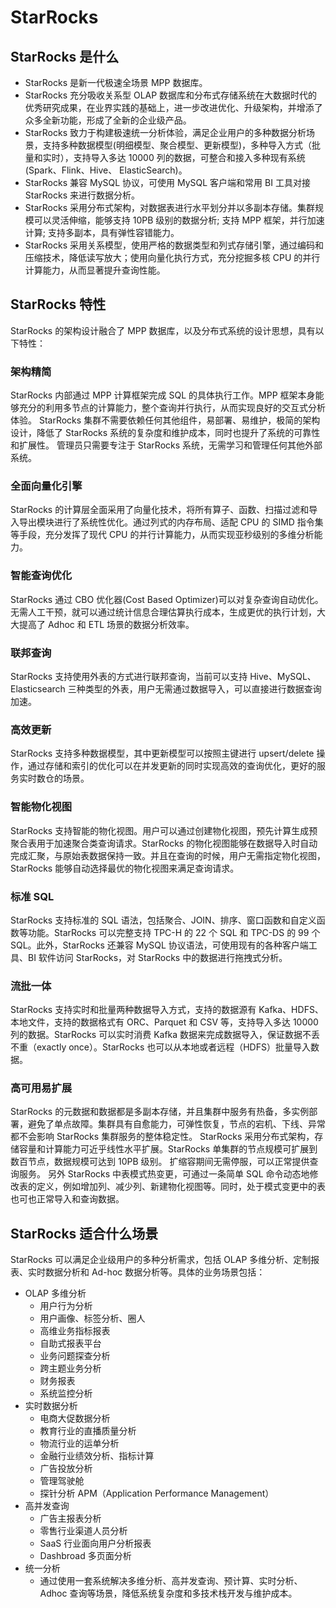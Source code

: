 # StarRocks

## StarRocks 是什么

* StarRocks 是新一代极速全场景 MPP 数据库。
* StarRocks 充分吸收关系型 OLAP 数据库和分布式存储系统在大数据时代的优秀研究成果，在业界实践的基础上，进一步改进优化、升级架构，并增添了众多全新功能，形成了全新的企业级产品。
* StarRocks 致力于构建极速统一分析体验，满足企业用户的多种数据分析场景，支持多种数据模型(明细模型、聚合模型、更新模型)，多种导入方式（批量和实时），支持导入多达 10000 列的数据，可整合和接入多种现有系统(Spark、Flink、Hive、 ElasticSearch)。
* StarRocks 兼容 MySQL 协议，可使用 MySQL 客户端和常用 BI 工具对接 StarRocks 来进行数据分析。
* StarRocks 采用分布式架构，对数据表进行水平划分并以多副本存储。集群规模可以灵活伸缩，能够支持 10PB 级别的数据分析; 支持 MPP 框架，并行加速计算; 支持多副本，具有弹性容错能力。
* StarRocks 采用关系模型，使用严格的数据类型和列式存储引擎，通过编码和压缩技术，降低读写放大；使用向量化执行方式，充分挖掘多核 CPU 的并行计算能力，从而显著提升查询性能。

## StarRocks 特性

StarRocks 的架构设计融合了 MPP 数据库，以及分布式系统的设计思想，具有以下特性：

### 架构精简

StarRocks 内部通过 MPP 计算框架完成 SQL 的具体执行工作。MPP 框架本身能够充分的利用多节点的计算能力，整个查询并行执行，从而实现良好的交互式分析体验。
StarRocks 集群不需要依赖任何其他组件，易部署、易维护，极简的架构设计，降低了 StarRocks 系统的复杂度和维护成本，同时也提升了系统的可靠性和扩展性。 管理员只需要专注于 StarRocks 系统，无需学习和管理任何其他外部系统。

### 全面向量化引擎

StarRocks 的计算层全面采用了向量化技术，将所有算子、函数、扫描过滤和导入导出模块进行了系统性优化。通过列式的内存布局、适配 CPU 的 SIMD 指令集等手段，充分发挥了现代 CPU 的并行计算能力，从而实现亚秒级别的多维分析能力。

### 智能查询优化

StarRocks 通过 CBO 优化器(Cost Based Optimizer)可以对复杂查询自动优化。无需人工干预，就可以通过统计信息合理估算执行成本，生成更优的执行计划，大大提高了 Adhoc 和 ETL 场景的数据分析效率。

### 联邦查询

StarRocks 支持使用外表的方式进行联邦查询，当前可以支持 Hive、MySQL、Elasticsearch 三种类型的外表，用户无需通过数据导入，可以直接进行数据查询加速。

### 高效更新

StarRocks 支持多种数据模型，其中更新模型可以按照主键进行 upsert/delete 操作，通过存储和索引的优化可以在并发更新的同时实现高效的查询优化，更好的服务实时数仓的场景。

### 智能物化视图

StarRocks 支持智能的物化视图。用户可以通过创建物化视图，预先计算生成预聚合表用于加速聚合类查询请求。StarRocks 的物化视图能够在数据导入时自动完成汇聚，与原始表数据保持一致。并且在查询的时候，用户无需指定物化视图，StarRocks 能够自动选择最优的物化视图来满足查询请求。

### 标准 SQL

StarRocks 支持标准的 SQL 语法，包括聚合、JOIN、排序、窗口函数和自定义函数等功能。StarRocks 可以完整支持 TPC-H 的 22 个 SQL 和 TPC-DS 的 99 个 SQL。此外，StarRocks 还兼容 MySQL 协议语法，可使用现有的各种客户端工具、BI 软件访问 StarRocks，对 StarRocks 中的数据进行拖拽式分析。

### 流批一体

StarRocks 支持实时和批量两种数据导入方式，支持的数据源有 Kafka、HDFS、本地文件，支持的数据格式有 ORC、Parquet 和 CSV 等，支持导入多达 10000 列的数据。StarRocks 可以实时消费 Kafka 数据来完成数据导入，保证数据不丢不重（exactly once）。StarRocks 也可以从本地或者远程（HDFS）批量导入数据。

### 高可用易扩展

StarRocks 的元数据和数据都是多副本存储，并且集群中服务有热备，多实例部署，避免了单点故障。集群具有自愈能力，可弹性恢复，节点的宕机、下线、异常都不会影响 StarRocks 集群服务的整体稳定性。
StarRocks 采用分布式架构，存储容量和计算能力可近乎线性水平扩展。StarRocks 单集群的节点规模可扩展到数百节点，数据规模可达到 10PB 级别。 扩缩容期间无需停服，可以正常提供查询服务。
另外 StarRocks 中表模式热变更，可通过一条简单 SQL 命令动态地修改表的定义，例如增加列、减少列、新建物化视图等。同时，处于模式变更中的表也可也正常导入和查询数据。

## StarRocks 适合什么场景

StarRocks 可以满足企业级用户的多种分析需求，包括 OLAP 多维分析、定制报表、实时数据分析和 Ad-hoc 数据分析等。具体的业务场景包括：

* OLAP 多维分析
  * 用户行为分析
  * 用户画像、标签分析、圈人
  * 高维业务指标报表
  * 自助式报表平台
  * 业务问题探查分析
  * 跨主题业务分析
  * 财务报表
  * 系统监控分析
* 实时数据分析
  * 电商大促数据分析
  * 教育行业的直播质量分析
  * 物流行业的运单分析
  * 金融行业绩效分析、指标计算
  * 广告投放分析
  * 管理驾驶舱
  * 探针分析 APM（Application Performance Management）
* 高并发查询
  * 广告主报表分析
  * 零售行业渠道人员分析
  * SaaS 行业面向用户分析报表
  * Dashbroad 多页面分析
* 统一分析
  * 通过使用一套系统解决多维分析、高并发查询、预计算、实时分析、Adhoc 查询等场景，降低系统复杂度和多技术栈开发与维护成本。
